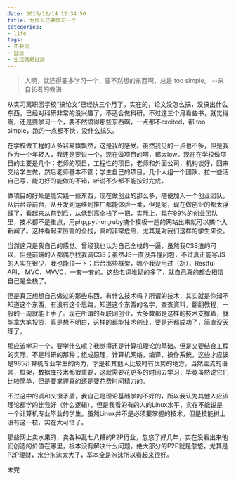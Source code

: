 ```yaml
---
date: 2015/12/14 12:34:50
title: 为什么还要学习一个
categories:
- life
tags:
- 不要信
- 扯淡
- 生活就是扯淡
---
```


> 人啊，就还得要多学习一个，要不然想的东西啊，总是 too simple。
> --来自长者的教诲

从实习离职回学校“搞论文”已经快三个月了。实在的，论文没怎么搞，没搞出什么东西，已经对科研非常的没兴趣了，不适合做科研。不过这三个月看些书，就觉得啊，还是要学习一个，要不然搞得那些东西啊，一点都不excited，都 too simple，跑的一点都不快，没什么搞头。

在学校做工程的人多容易飘飘然，这是我的感受。虽然我见的一点也不多，但是我作为一个年轻人，我还是要说一个，现在做项目的啊，都太low。现在在学校做项目的主要是几个：老师的项目，工程性的项目，老师和外面公司，机构谈好，回来交给学生做，然后老师基本不管；学生自己的项目，几个人组一个团队，拉一些活自己写，能力好的能做的不错，听说不少都不能按时完成。

做项目的好处是能实践一些东西，现在做创业的那么多，随便加入一个创业团队，从后台导前台，从开发到运维到推广都能体验一番，但是呢，现在做创业的都太浮躁了，看起来从前到后，从低到高全栈了一把，实际上，现在99%的创业团队里，技术都不是重点，用php,python,ruby搞个模板一趟的网站出来就可以搞个大新闻了。这种看起来厉害的全栈，真的非常危险，尤其是对我们这样的学生来说。

当然这只是我自己的感觉。曾经我也认为自己全栈的一逼，虽然我CSS渣的可以，但是前端的人都偶尔找我调CSS；虽然JS一直没弄懂闭包，不过真正能写JS的人实在很少，我也能顶一下；后台那些框架，哪个我没用过（胡），Restful API， MVC，MVVC，一套一套的。这些名词堆砌的多了，就自己真的都会相信自己是全栈了。

但是真正想想自己做过的那些东西，有什么技术吗？所谓的技术，其实就是你知不知道这个东西，有没有这个思路，知道这个东西的名字，查查资料，翻翻教程，一般的一周就能上手了。现在所谓的互联网创业，大多数都是这样的技术支撑着，就能拿大笔投资，真是想不明白，这样的都能技术创业，要是还都成功了，简直没天理了。

那应该学习一个，要学什么呢？我觉得还是计算机理论的基础。但是又要结合工程的实际，不是科研的那种；组成原理，计算机网络，编译，操作系统，这些才应该是985计算机专业学生的内力，才是和其他人比较时有优势的地方。当然主流的语言，框架，数据库技术都很重要，这就需要花更多的时间去学习，毕竟虽然说它们比较简单，但是要掌握真的还是要花费时间精力的。

不过这中的调和又很矛盾，我自己是理论基础学的不好的，所以我认为其他人应该理论都学的比我好（什么逻辑），但是我看的有的人的Linux水平，实在不能说是一个计算机专业毕业的学生。虽然Linux并不是必须要掌握的技术，但是技能树上没有这一枝，实在太可惜了。

那些网上卖水果的，卖各种乱七八糟的P2P行业，忽悠了好几年，实在没看出来他们创造的价值在哪里，根本没有解决什么问题。绝大部分的P2P就是忽悠，尤其是P2P理财，水分泡沫太大了，基本全是泡沫所以看起来很好。


未完
